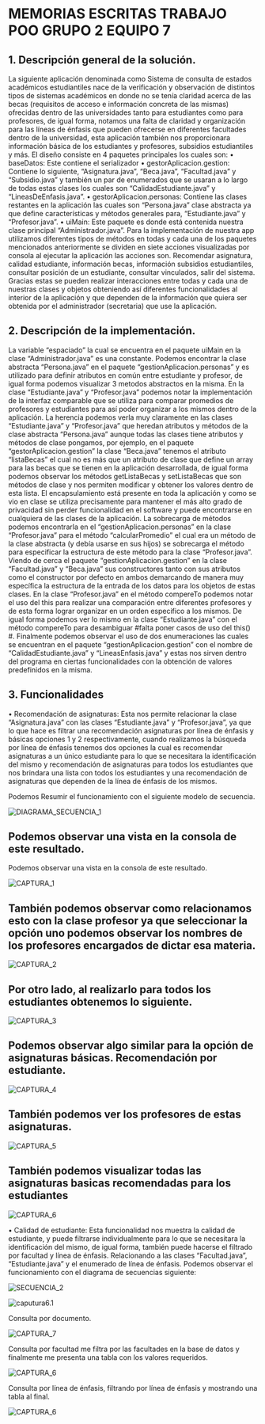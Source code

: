 # MEMORIAS ESCRITAS TRABAJO POO GRUPO 2 EQUIPO 7

## 1.	Descripción general de la solución.

La siguiente aplicación denominada como Sistema de consulta de estados académicos estudiantiles nace de la verificación y observación de distintos tipos de sistemas académicos en donde no se tenía claridad acerca de las becas (requisitos de acceso e información concreta de las mismas) ofrecidas dentro de las universidades tanto para estudiantes como para profesores, de igual forma, notamos una falta de claridad y organización para las líneas de énfasis que pueden ofrecerse en diferentes facultades dentro de la universidad, esta aplicación también nos proporcionara información básica de los estudiantes y profesores, subsidios estudiantiles y más. 
El diseño consiste en 4 paquetes principales los cuales son:
•	baseDatos: Este contiene el serializador 
•	gestorAplicacion.gestion: Contiene lo siguiente, “Asignatura.java”, “Beca.java”, “Facultad.java” y “Subsidio.java” y también un par de enumerados que se usaran a lo largo de todas estas clases los cuales son “CalidadEstudiante.java” y “LineasDeEnfasis.java”.
•	gestorAplicacion.personas: Contiene las clases restantes en la aplicación las cuales son “Persona.java” clase abstracta ya que define características y métodos generales para, “Estudiante.java” y “Profesor.java”.
•	uiMain: Este paquete es donde está contenida nuestra clase principal “Administrador.java”.
Para la implementación de nuestra app utilizamos diferentes tipos de métodos en todas y cada una de los paquetes mencionados anteriormente se dividen en siete acciones visualizadas por consola al ejecutar la aplicación las acciones son. Recomendar asignatura, calidad estudiante, información becas, información subsidios estudiantiles, consultar posición de un estudiante, consultar vinculados, salir del sistema. Gracias estas se pueden realizar interacciones entre todas y cada una de nuestras clases y objetos obteniendo así diferentes funcionalidades al interior de la aplicación y que dependen de la información que quiera ser obtenida por el administrador (secretaria) que use la aplicación.


## 2.	Descripción de la implementación.
La variable “espaciado” la cual se encuentra en el paquete uiMain en la clase “Administrador.java” es una constante. Podemos encontrar la clase abstracta “Persona.java” en el paquete “gestionAplicacion.personas” y es utilizado para definir atributos en común entre estudiante y profesor, de igual forma podemos visualizar 3 metodos abstractos en la misma. En la clase “Estudiante.java” y “Profesor.java” podemos notar la implementación de la interfaz comparable que se utiliza para comparar promedios de profesores y estudiantes para así poder organizar a los mismos dentro de la aplicación. La herencia podemos verla muy claramente en las clases “Estudiante.java” y “Profesor.java” que heredan atributos y métodos de la clase abstracta “Persona.java” aunque todas las clases tiene atributos y métodos de clase pongamos, por ejemplo, en el paquete “gestorAplicacion.gestion” la clase “Beca.java” tenemos el atributo “listaBecas” el cual no es más que un atributo de clase que define un array para las becas que se tienen en la aplicación desarrollada, de igual forma podemos observar los métodos getListaBecas y setListaBecas que son métodos de clase y nos permiten modificar y obtener los valores dentro de esta lista. El encapsulamiento está presente en toda la aplicación y como se vio en clase se utiliza precisamente para mantener el más alto grado de privacidad sin perder funcionalidad en el software y puede encontrarse en cualquiera de las clases de la aplicación. La sobrecarga de métodos podemos encontrarla en el “gestionAplicacion.personas” en la clase “Profesor.java” para el método “calcularPromedio” el cual era un método de la clase abstracta (y debía usarse en sus hijos) se sobrecarga el método para especificar la estructura de este método para la clase “Profesor.java”. Viendo de cerca el paquete “gestionAplicacion.gestion” en la clase “Facultad.java” y “Beca.java” sus constructores tanto con sus atributos como el constructor por defecto en ambos demarcando de manera muy específica la estructura de la entrada de los datos para los objetos de estas clases. En la clase “Profesor.java” en el método compereTo podemos notar el uso del this para realizar una comparación entre diferentes profesores y de esta forma lograr organizar en un orden especifico a los mismos. De igual forma podemos ver lo mismo en la clase “Estudiante.java” con el método compereTo para desambiguar #falta poner casos de uso del this() #. Finalmente podemos observar el uso de dos enumeraciones las cuales se encuentran en el paquete “gestionAplicacion.gestion” con el nombre de “CalidadEstudiante.java” y “LineasEnfasis.java” y estas nos sirven dentro del programa en ciertas funcionalidades con la obtención de valores predefinidos en la misma.

## 3.	Funcionalidades
•	Recomendación de asignaturas: Esta nos permite relacionar la clase “Asignatura.java” con las clases “Estudiante.java” y “Profesor.java”, ya que lo que hace es filtrar una recomendación asignaturas por línea de énfasis y básicas opciones 1 y 2 respectivamente, cuando realizamos la búsqueda por línea de énfasis tenemos dos opciones la cual es recomendar asignaturas a un único estudiante para lo que se necesitara la identificación del mismo y recomendación de asignaturas para todos los estudiantes que nos brindara una lista con todos los estudiantes y una recomendación de asignaturas que dependen de la línea de énfasis de los mismos.


Podemos Resumir el funcionamiento con el siguiente modelo de secuencia.


![DIAGRAMA_SECUENCIA_1](https://github.com/POO2022-02-UNALMED/practica-g2-equipo7/blob/master/lib/secuencia1.png)

## Podemos observar una vista en la consola de este resultado.

Podemos observar una vista en la consola de este resultado.

![CAPTURA_1](https://github.com/POO2022-02-UNALMED/practica-g2-equipo7/blob/master/lib/ra_le_eu.png)

## También podemos observar como relacionamos esto con la clase profesor ya que seleccionar la opción uno podemos observar los nombres de los profesores encargados de dictar esa materia.

![CAPTURA_2](https://github.com/POO2022-02-UNALMED/practica-g2-equipo7/blob/master/lib/profesores.png)

## Por otro lado, al realizarlo para todos los estudiantes obtenemos lo siguiente.

![CAPTURA_3](https://github.com/POO2022-02-UNALMED/practica-g2-equipo7/blob/master/lib/todos_le.png)

## Podemos observar algo similar para la opción de asignaturas básicas. Recomendación por estudiante.

![CAPTURA_4](https://github.com/POO2022-02-UNALMED/practica-g2-equipo7/blob/master/lib/basica_es.png)

## También podemos ver los profesores de estas asignaturas.

![CAPTURA_5](https://github.com/POO2022-02-UNALMED/practica-g2-equipo7/blob/master/lib/profesores_bas.png)

## También podemos visualizar todas las asignaturas basicas recomendadas para los estudiantes

![CAPTURA_6](https://github.com/POO2022-02-UNALMED/practica-g2-equipo7/blob/master/lib/basicas_te.png)

•	Calidad de estudiante: Esta funcionalidad nos muestra la calidad de estudiante, y puede filtrarse individualmente para lo que se necesitara la identificación del mismo, de igual forma, también puede hacerse el filtrado por facultad y línea de énfasis. Relacionando a las clases “Facultad.java”, “Estudiante.java” y el enumerado de línea de énfasis.
Podemos observar el funcionamiento con el diagrama de secuencias siguiente:

![SECUENCIA_2](https://github.com/POO2022-02-UNALMED/practica-g2-equipo7/blob/master/lib/secuencia2.png) 

![caputura6.1](https://github.com/POO2022-02-UNALMED/practica-g2-equipo7/blob/master/lib/calidad_estudia.png) 

Consulta por documento.

 ![CAPTURA_7](https://github.com/POO2022-02-UNALMED/practica-g2-equipo7/blob/master/lib/ce_individual.png)

Consulta por facultad me filtra por las facultades en la base de datos y finalmente me presenta una tabla con los valores requeridos.

![CAPTURA_6](https://github.com/POO2022-02-UNALMED/practica-g2-equipo7/blob/master/lib/ce_facultad.png)

Consulta por línea de énfasis, filtrando por línea de énfasis y mostrando una tabla al final.

![CAPTURA_6](https://github.com/POO2022-02-UNALMED/practica-g2-equipo7/blob/master/lib/ce_linea_enfasis.png)
